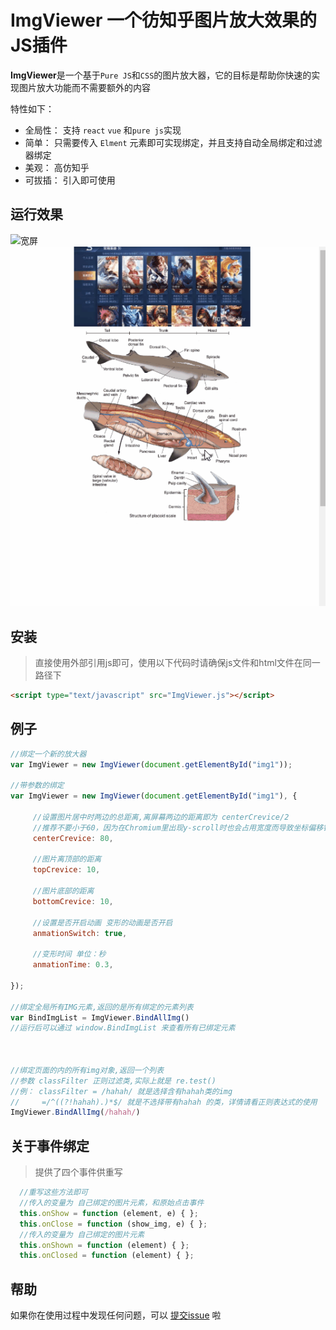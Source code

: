 # ImgViewer 一个彷知乎图片放大效果的JS插件

**ImgViewer**是一个基于`Pure JS`和`CSS`的图片放大器，它的目标是帮助你快速的实现图片放大功能而不需要额外的内容

特性如下：
- 全局性：  支持 `react` `vue` 和`pure js`实现
- 简单：    只需要传入 `Elment` 元素即可实现绑定，并且支持自动全局绑定和过滤器绑定
- 美观：    高仿知乎
- 可拔插：  引入即可使用


## 运行效果
![宽屏](img/example1.gif)  
![窄屏](img/example2.gif)

## 安装
>直接使用外部引用js即可，使用以下代码时请确保js文件和html文件在同一路径下
```html
<script type="text/javascript" src="ImgViewer.js"></script>
```

## 例子
```javascript
//绑定一个新的放大器
var ImgViewer = new ImgViewer(document.getElementById("img1"));

//带参数的绑定
var ImgViewer = new ImgViewer(document.getElementById("img1"), {

     //设置图片居中时两边的总距离,离屏幕两边的距离即为 centerCrevice/2
     //推荐不要小于60，因为在Chromium里出现y-scroll时也会占用宽度而导致坐标偏移错误
     centerCrevice: 80,
     
     //图片离顶部的距离
     topCrevice: 10,
     
     //图片底部的距离
     bottomCrevice: 10,
     
     //设置是否开启动画 变形的动画是否开启
     anmationSwitch: true,
     
     //变形时间 单位：秒
     anmationTime: 0.3,
     
});

//绑定全局所有IMG元素,返回的是所有绑定的元素列表
var BindImgList = ImgViewer.BindAllImg()
//运行后可以通过 window.BindImgList 来查看所有已绑定元素



//绑定页面的内的所有img对象,返回一个列表 
//参数 classFilter 正则过滤类,实际上就是 re.test()
//例： classFilter = /hahah/ 就是选择含有hahah类的img
//     =/^((?!hahah).)*$/ 就是不选择带有hahah 的类，详情请看正则表达式的使用
ImgViewer.BindAllImg(/hahah/)

```
## 关于事件绑定
>提供了四个事件供重写
```javascript
  //重写这些方法即可
  //传入的变量为 自己绑定的图片元素，和原始点击事件
  this.onShow = function (element, e) { };
  this.onClose = function (show_img, e) { };
  //传入的变量为 自己绑定的图片元素
  this.onShown = function (element) { };
  this.onClosed = function (element) { };
```

## 帮助
如果你在使用过程中发现任何问题，可以 [提交issue](https://github.com/Barrierml/ImgViewer/issues) 啦
